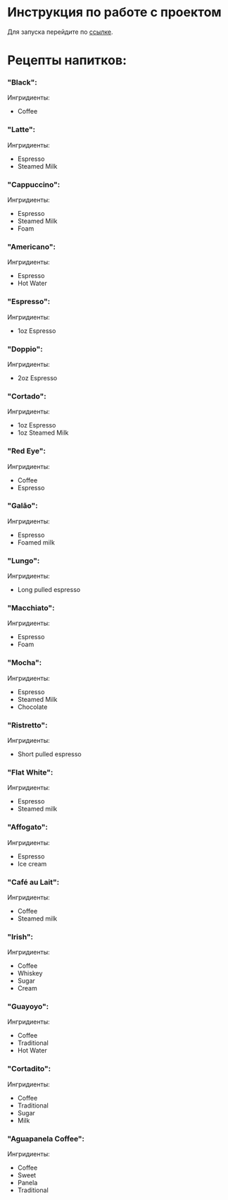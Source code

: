 # Инструкция по работе с проектом

Для запуска перейдите по [ссылке](https://kirichelli.github.io/-coffee-machine_react/).


# Рецепты напитков:
### "Black":
Ингридиенты:
 - Coffee
### "Latte":
Ингридиенты:
 - Espresso
 - Steamed Milk
### "Cappuccino":
Ингридиенты:
 - Espresso
 - Steamed Milk
 - Foam
### "Americano":
Ингридиенты:
 - Espresso
 - Hot Water
### "Espresso":
Ингридиенты:
 - 1oz Espresso
### "Doppio":
Ингридиенты:
 - 2oz Espresso
### "Cortado":
Ингридиенты:
 - 1oz Espresso
 - 1oz Steamed Milk
### "Red Eye":
Ингридиенты:
 - Coffee
 - Espresso
### "Galão":
Ингридиенты:
 - Espresso
 - Foamed milk
### "Lungo":
Ингридиенты:
 - Long pulled espresso
### "Macchiato":
Ингридиенты:
 - Espresso
 - Foam
### "Mocha":
Ингридиенты:
 - Espresso
 - Steamed Milk
 - Chocolate
### "Ristretto":
Ингридиенты:
 - Short pulled espresso
### "Flat White":
Ингридиенты:
 - Espresso
 - Steamed milk
### "Affogato":
Ингридиенты:
 - Espresso
 - Ice cream
### "Café au Lait":
Ингридиенты:
 - Coffee
 - Steamed milk
### "Irish":
Ингридиенты:
 - Coffee
 - Whiskey
 - Sugar
 - Cream
### "Guayoyo":
Ингридиенты:
 - Coffee
 - Traditional
 - Hot Water
### "Cortadito":
Ингридиенты:
 - Coffee
 - Traditional
 - Sugar
 - Milk
### "Aguapanela Coffee":
Ингридиенты:
 - Coffee
 - Sweet
 - Panela
 - Traditional
